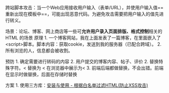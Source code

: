 跨站脚本攻击：当一个Web应用接收用户输入（表单/URL），并使用户输入值==重新出现在模板中==，可能出现恶意代码。为避免攻击需要把用户输入的值先进行转义。

场景：论坛、博客、网上商店等一些可**允许用户录入页面排版、格式控制**相关的 HTML 的场景
原理
	1. 一个博客网站，我在上面发表了一篇博客，在里面嵌入了\<script>脚本。脚本内容：获取cookie，发送到我的服务器（已配合跨域）。
	2. 所有浏览的人，信息都会被收割。

预防
	1. 确定需要进行转码的内容
		2. 用户提交的博客内容、帖子、评价
	2. 替换特殊字符。< 替换为 &lt;   在浏览器中展示为<
	3. 前端后端都做替换，不会出错。前端在显示时做替换，后面在存储时替换

方案
	1. 使用三方库：[安装与使用 - 根据白名单过滤HTML(防止XSS攻击)](https://jsxss.com/zh/starter/quickstart.html) 
